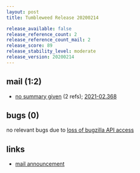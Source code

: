 ```yaml
---
layout: post
title: Tumbleweed Release 20200214

release_available: false
release_reference_count: 2
release_reference_count_mail: 2
release_score: 89
release_stability_level: moderate
release_version: 20200214
---
```


## mail (1:2)

- [no summary given](https://github.com/boombatower/tumbleweed-review/issues/10) (2 refs); [2021-02.368](https://github.com/boombatower/tumbleweed-review/issues/10)

## bugs (0)

<!--more-->

no relevant bugs due to [loss of bugzilla API access](https://bugzilla.opensuse.org/show_bug.cgi?id=1157722)



## links

- [mail announcement](https://github.com/boombatower/tumbleweed-review/issues/10)
